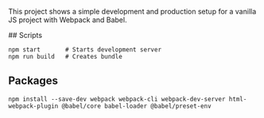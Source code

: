 This project shows a simple development and production setup for a vanilla JS project with Webpack and Babel.

## Scripts

```
npm start       # Starts development server
npm run build   # Creates bundle
```

## Packages

```
npm install --save-dev webpack webpack-cli webpack-dev-server html-webpack-plugin @babel/core babel-loader @babel/preset-env
```
